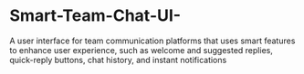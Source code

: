 # Smart-Team-Chat-UI-
A user interface for team communication platforms that uses smart features to enhance user experience, such as welcome and suggested replies, quick-reply buttons, chat history, and instant notifications

